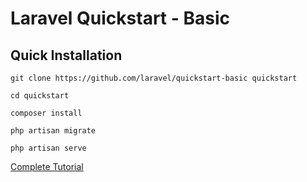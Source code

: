 # Laravel Quickstart - Basic      
      
## Quick Installation

    git clone https://github.com/laravel/quickstart-basic quickstart

    cd quickstart

    composer install

    php artisan migrate

    php artisan serve

[Complete Tutorial](https://laravel.com/docs/5.2/quickstart)
 
 
 
 
